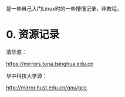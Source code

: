 是一些自己入门Linux时的一些懵懂记录，非教程。

# 0. 资源记录

清华源：

https://mirrors.tuna.tsinghua.edu.cn

华中科技大学源：

http://mirror.hust.edu.cn/gnu/gcc